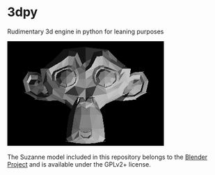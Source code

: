 # 3dpy
Rudimentary 3d engine in python for leaning purposes

 ![suzanne](3dpy.gif)
 
The Suzanne model included in this repository belongs to the [Blender Project](https://en.wikipedia.org/wiki/Blender_(software)#Suzanne) and is available under the GPLv2+ license.
 
